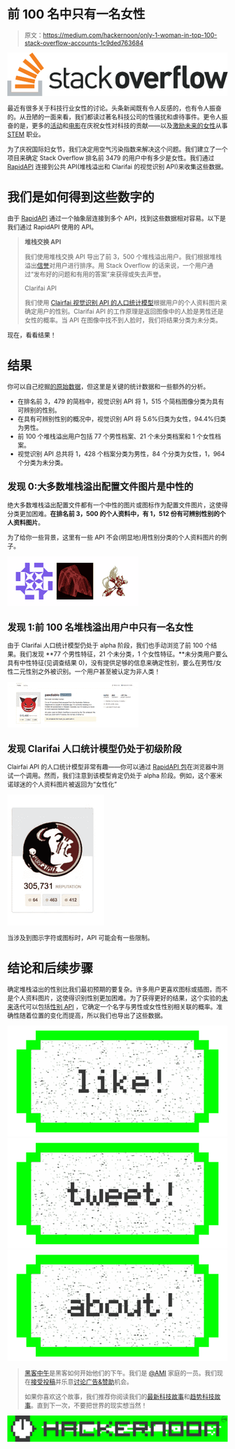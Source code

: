 # 前 100 名中只有一名女性

> 原文：<https://medium.com/hackernoon/only-1-woman-in-top-100-stack-overflow-accounts-1c9ded763684>

![](img/4d5bd9176d79d4727b9b0d40a345e3a7.png)

最近有很多关于科技行业女性的讨论。头条新闻既有令人反感的，也有令人振奋的。从丑陋的一面来看，我们都读过著名科技公司的性骚扰和虐待事件。更令人振奋的是，更多的[活动](https://twitter.com/search?q=%23womenoftheweb&src=tyah)和[电影](http://www.inc.com/maria-aspan/hidden-figures-tech-diversity.html)在庆祝女性对科技的贡献——以及[激励未来的女性](https://techcrunch.com/2017/01/13/hidden-figures-inspiring-stem-heroes-for-girls/)从事 [STEM](https://hackernoon.com/tagged/stem) 职业。

为了庆祝国际妇女节，我们决定用空气污染指数来解决这个问题。我们建立了一个项目来确定 Stack Overflow 排名前 3479 的用户中有多少是女性。我们通过 [RapidAPI](https://rapidapi.com/?utm_source=HackerNoon&utm_medium=WomensDaySmash&utm_content=Women's%20Day%20Smash) 连接到公共 API(堆栈溢出和 Clarifai 的视觉识别 API)来收集这些数据。

# 我们是如何得到这些数字的

由于 [RapidAPI](https://rapidapi.com/?utm_source=HackerNoon&utm_medium=WomensDaySmash&utm_content=Women's%20Day%20Smash) 通过一个抽象层连接到多个 API，找到这些数据相对容易。以下是我们通过 RapidAPI 使用的 API。

> **堆栈交换 API**
> 
> 我们使用堆栈交换 API 导出了前 3，500 个堆栈溢出用户。我们根据堆栈溢出[信誉](http://stackoverflow.com/help/whats-reputation)对用户进行排序。用 Stack Overflow 的话来说，一个用户通过“发布好的问题和有用的答案”来获得或失去声誉。
> 
> Clarifai API
> 
> 我们使用 [Clairfai 视觉识别 API 的人口统计模型](https://rapidapi.com/package/ClarifaiPublicModels/functions/detectAgeGenderEtnicity?utm_source=HackerNoon&utm_medium=WomensDaySmash_Home&utm_content=Women's%20Day%20Smash)根据用户的个人资料图片来确定用户的性别。Clarifai API 的工作原理是返回图像中的人脸是男性还是女性的概率。当 API 在图像中找不到人脸时，我们将结果分类为未分类。

现在，看看结果！

# **结果**

你可以自己挖掘[的原始数据](https://docs.google.com/spreadsheets/d/1FgLRFOBrohbeN2Uo2OCPpTH2yzVfqizErMTEgYUPZGc/edit#gid=2059569289)，但这里是关键的统计数据和一些额外的分析。

*   在排名前 3，479 的简档中，视觉识别 API 将 1，515 个简档图像分类为具有可辨别的性别。
*   在具有可辨别性别的概况中，视觉识别 API 将 5.6%归类为女性，94.4%归类为男性。
*   前 100 个堆栈溢出用户包括 77 个男性档案、21 个未分类档案和 1 个女性档案。
*   视觉识别 API 总共将 1，428 个档案分类为男性，84 个分类为女性，1，964 个分类为未分类。

## 发现 0:大多数堆栈溢出配置文件图片是中性的

绝大多数堆栈溢出配置文件都有一个中性的图片或图标作为配置文件图片，这使得分类更加困难。**在排名前 3，500 的个人资料中，有 1，512 份有可辨别性别的个人资料图片**。

为了给你一些背景，这里有一些 API 不会(明显地)用性别分类的个人资料图片的例子。

![](img/28b7d8c2c26471c9d27da4e63f3dff26.png)

## 发现 1:前 100 名堆栈溢出用户中只有一名女性

由于 Clarifai 人口统计模型仍处于 alpha 阶段，我们也手动浏览了前 100 个结果。我们发现 **77 个男性特征，21 个未分类，1 个女性特征。**未分类用户要么具有中性特征(见调查结果 0)，没有提供足够的信息来确定性别，要么在男性/女性二元性别之外被识别。一个用户甚至被认定为非人类！

[![](img/d0128a3341cb60bde6d0bef9f28980c3.png)](http://stackoverflow.com/users/14860/paxdiablo)

## 发现 Clarifai 人口统计模型仍处于初级阶段

Clairfai API 的人口统计模型非常有趣——你可以通过 [RapidAPI 包](https://rapidapi.com/?utm_source=HackerNoon&utm_medium=WomensDaySmash&utm_content=Women%27s%20Day%20Smash)在浏览器中测试一个调用。然而，我们注意到该模型肯定仍处于 alpha 阶段。例如，这个塞米诺球迷的个人资料图片被返回为“女性化”

![](img/90710ba38cbccaa7c49655a92cc6cb92.png)

当涉及到图示字符或图标时，API 可能会有一些限制。

# 结论和后续步骤

确定堆栈溢出的性别比我们最初预期的要复杂。许多用户更喜欢图标或插图，而不是个人资料图片，这使得识别性别更加困难。为了获得更好的结果，这个实验的[未来](https://hackernoon.com/tagged/future)迭代可以包括[性别 API](https://www.gender-api.com/) ，它确定一个名字与男性或女性性别相关联的概率。准确性随着位置的变化而提高，所以我们也导出了这些数据。

[![](img/50ef4044ecd4e250b5d50f368b775d38.png)](http://bit.ly/HackernoonFB)[![](img/979d9a46439d5aebbdcdca574e21dc81.png)](https://goo.gl/k7XYbx)[![](img/2930ba6bd2c12218fdbbf7e02c8746ff.png)](https://goo.gl/4ofytp)

> [黑客中午](http://bit.ly/Hackernoon)是黑客如何开始他们的下午。我们是 [@AMI](http://bit.ly/atAMIatAMI) 家庭的一员。我们现在[接受投稿](http://bit.ly/hackernoonsubmission)并乐意[讨论广告&赞助](mailto:partners@amipublications.com)机会。
> 
> 如果你喜欢这个故事，我们推荐你阅读我们的[最新科技故事](http://bit.ly/hackernoonlatestt)和[趋势科技故事](https://hackernoon.com/trending)。直到下一次，不要把世界的现实想当然！

![](img/be0ca55ba73a573dce11effb2ee80d56.png)